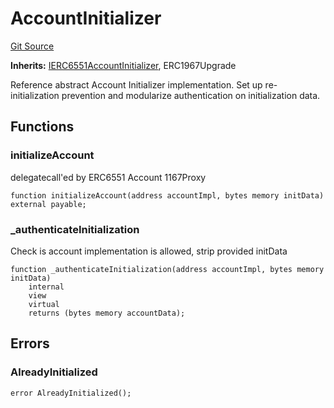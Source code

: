 # AccountInitializer
[Git Source](https://github.com/0xStation/0xrails/blob/7b2d3363f0d5023623fd16114b60a38cf52ce246/src/lib/ERC6551AccountGroup/AccountInitializer.sol)

**Inherits:**
[IERC6551AccountInitializer](/src/lib/ERC6551AccountGroup/interface/IERC6551AccountInitializer.sol/interface.IERC6551AccountInitializer.md), ERC1967Upgrade

Reference abstract Account Initializer implementation.
Set up re-initialization prevention and modularize authentication on initialization data.


## Functions
### initializeAccount

delegatecall'ed by ERC6551 Account 1167Proxy


```solidity
function initializeAccount(address accountImpl, bytes memory initData) external payable;
```

### _authenticateInitialization

Check is account implementation is allowed, strip provided initData


```solidity
function _authenticateInitialization(address accountImpl, bytes memory initData)
    internal
    view
    virtual
    returns (bytes memory accountData);
```

## Errors
### AlreadyInitialized

```solidity
error AlreadyInitialized();
```

